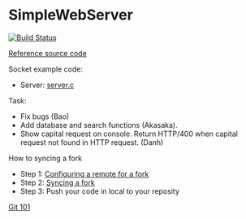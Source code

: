# SimpleWebServer

[![Build Status](https://travis-ci.org/1412661/SimpleWebServer.svg?branch=master)](https://travis-ci.org/1412661/SimpleWebServer)

[Reference source code](http://blog.abhijeetr.com/2010/04/very-simple-http-server-writen-in-c.html)


Socket example code:
* Server: [server.c](http://www.linuxhowtos.org/data/6/server.c)

Task:
* Fix bugs (Bao)
* Add database and search functions (Akasaka).
* Show capital request on console. Return HTTP/400 when capital request not found in HTTP request. (Danh)

How to syncing a fork
* Step 1: [Configuring a remote for a fork](https://help.github.com/articles/configuring-a-remote-for-a-fork/#platform-linux)
* Step 2: [Syncing a fork](https://help.github.com/articles/syncing-a-fork/#platform-linux)
* Step 3: Push your code in local to your reposity


[Git 101](http://rogerdudler.github.io/git-guide/index.vi.html)
